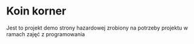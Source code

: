 # Koin korner
Jest to projekt demo strony hazardowej zrobiony na potrzeby projektu w ramach zajęć z programowania